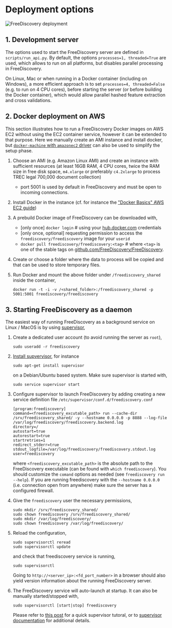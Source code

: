 # Deployment options


![FreeDiscovery deployment](../_static/FreeDiscovery_infra.png)


## 1. Development server

The options used to start the FreeDiscovery server are defined in `scripts/run_api.py`. By default, the options `processes=1, threaded=True` are used, which allows to run on all platforms, but disables parallel processing in FreeDiscovery.

On Linux, Mac or when running in a Docker container (including on Windows), a more efficient approach is to set `processes=4, threaded=False` (e.g. to run on 4 CPU cores), before starting the server (or before building the Docker container), which would allow parallel hashed feature extraction and cross validations.

## 2. Docker deployment on AWS

This section illustrates how to run a FreeDiscovery Docker images on AWS EC2 without using the EC2 container service, however it can be extended to that purpose. Here we manually create an AMI instance and install docker, but [`docker-machine` with `amazonec2` driver](https://docs.docker.com/machine/drivers/aws/) can also be used to simplify the setup phase.

 1. Choose an AMI (e.g. Amazon Linux AMI) and create an instance with sufficient resources (at least 16GB RAM, 4 CPU cores, twice the RAM size in free disk space, `m4.xlarge` or preferably `c4.2xlarge` to process TREC legal 700,000 document collection)
    * port 5001 is used by default in FreeDiscovery and must be open to incoming connections.
 2. Install Docker in the instance (cf. for instance the ["Docker Basics" AWS EC2 guide](https://docs.aws.amazon.com/AmazonECS/latest/developerguide/docker-basics.html#install_docker))
 3. A prebuild Docker image of FreeDiscovery can be downloaded with,
    * [only once] `docker login`  # using your [hub.docker.com](https://hub.docker.com) credentials
    * [only once, optional] requesting permission to access the `freediscovery/freediscovery` image for your `userid`
    * `docker pull freediscovery/freediscovery:<tag>` # where `<tag>` is one of the stable tags on [github.com/FreeDiscovery/FreeDiscovery](http://github.com/FreeDiscovery/FreeDiscovery).

 3. Create or choose a folder where the data to process will be copied and that can be used to store temporary files.
 4. Run Docker and mount the above folder under `/freediscovery_shared` inside the container,
    ```
    docker run -t -i -v /<shared_folder>:/freediscovery_shared -p 5001:5001 freediscovery/freediscovery
    ```

## 3. Starting FreeDiscovery as a daemon

The easiest way of running FreeDiscovery as a background service on Linux / MacOS is by using [supervisor](http://supervisord.org/index.html),

 1. Create a dedicated user account (to avoid running the server as `root`),
    ```
    sudo useradd -r freediscovery
    ```
 2. [Install supvervisor](http://supervisord.org/installing.html#installing-a-distribution-package), for instance
    ```
    sudo apt-get install supervisor
    ```
    on a Debian/Ubuntu based system. Make sure supervisor is started with,
    ```
    sudo service supervisor start
    ```
    
 3. Configure supervisor to launch FreeDiscovery by adding creating a new service definition file `/etc/supervisor/conf.d/freediscovery.conf`
    ```
    [program:freediscovery]
    command=<freediscovery_excutable_path> run --cache-dir /srv/freediscovery_shared/ -y --hostname 0.0.0.0 -p 8888 --log-file /var/log/freediscovery/freediscovery.backend.log
    directory=/
    autostart=true
    autorestart=true
    startretries=1
    redirect_stderr=true
    stdout_logfile=/var/log/freediscovery/freediscovery.stdout.log
    user=freediscovery
    ```
    where `<freediscovery_excutable_path>` is the absolute path to the FreeDiscovery executable (can be found with `which freediscovery`). You should customize the `comand` options as needed (see `freediscovery run --help`). If you are running freediscovery with the `--hostname 0.0.0.0` (i.e. connection open from anywhere) make sure the server has a configured firewall.

 4. Give the `freediscovery` user the necessary permissions,
    ```
    sudo mkdir /srv/freediscovery_shared/
    sudo chown freediscovery /srv/freediscovery_shared/
    sudo mkdir /var/log/freediscovery/
    sudo chown freediscovery /var/log/freediscovery/
    ```

 5. Reload the configuration,
    ```
    sudo supervisorctl reread
    sudo supervisorctl update
    ```
    and check that freediscovery service is running,
    ```
    sudo supervisorctl
    ```
    Going to `http://<server_ip>:<fd_port_number>` in a browser should also yield version information about the running FreeDiscovery server.

 6. The FreeDiscovery service will auto-launch at startup. It can also be manually started/stopped with,
    ```
    sudo supervisorctl [start|stop] freediscovery
    ```
    Please refer to [this post](https://serversforhackers.com/c/monitoring-processes-with-supervisord) for a quick supervisor tutoral, or to [supervisor documentation](http://supervisord.org/index.html) for additional details.





